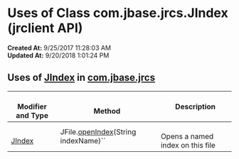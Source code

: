# Uses of Class com.jbase.jrcs.JIndex (jrclient   API)

**Created At:** 9/25/2017 11:28:03 AM  
**Updated At:** 9/20/2018 1:01:24 PM  

<!--<br>    try {<br>        if (location.href.indexOf('is-external=true') == -1) {<br>            parent.document.title="Uses of Class com.jbase.jrcs.JIndex (jrclient   API)";<br>        }<br>    }<br>    catch(err) {<br>    }<br>//-->



## Uses of [JIndex](/jrcs/com_jbase_jrcs_jindex "class in com.jbase.jrcs") in [com.jbase.jrcs](/jrcs/com_jbase_jrcs_package-summary)




| <br>Modifier and Type<br> | <br>Method<br> |  Description<br> |
| --- | --- | --- |
| <br>[JIndex](/jrcs/com_jbase_jrcs_jindex "class in com.jbase.jrcs")<br> | JFile.[openIndex](/jrcs/com_jbase_jrcs_JFile#openIndex-java.lang.String-)(String indexName)``<br> | <br>Opens a named index on this file<br> |


